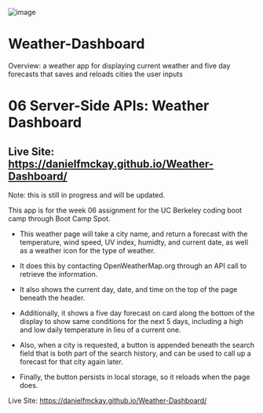 ![image](https://user-images.githubusercontent.com/123746582/226837300-346add56-581e-4c9c-a24b-2a4d81e012f1.png)

# Weather-Dashboard

Overview: a weather app for displaying current weather and five day forecasts that saves and reloads cities the user inputs

# 06 Server-Side APIs: Weather Dashboard

## Live Site: https://danielfmckay.github.io/Weather-Dashboard/

Note: this is still in progress and will be updated.

This app is for the week 06 assignment for the UC Berkeley coding boot camp through Boot Camp Spot.

* This weather page will take a city name, and return a forecast with the temperature, wind speed, UV index, humidty, and current date, as well as a weather icon for the type of weather.

* It does this by contacting OpenWeatherMap.org through an API call to retrieve the information.

* It also shows the current day, date, and time on the top of the page beneath the header.

* Additionally, it shows a five day forecast on card along the bottom of the display to show same conditions for the next 5 days, including a high and low daily temperature in lieu of a current one.

* Also, when a city is requested, a button is appended beneath the search field that is both part of the search history, and can be used to call up a forecast for that city again later.

* Finally, the button persists in local storage, so it reloads when the page does.

Live Site: https://danielfmckay.github.io/Weather-Dashboard/
